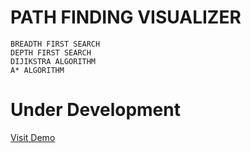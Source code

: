 # PATH FINDING VISUALIZER
    BREADTH FIRST SEARCH
    DEPTH FIRST SEARCH
    DIJIKSTRA ALGORITHM
    A* ALGORITHM
    
 # Under Development
 [Visit Demo](https://sandeep-shaw10.github.io/GraphJS/)
    
